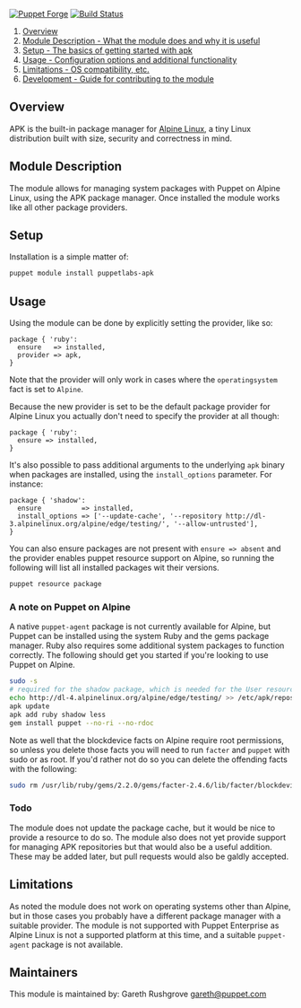 [![Puppet
Forge](http://img.shields.io/puppetforge/v/puppetlabs/apk.svg)](https://forge.puppetlabs.com/puppetlabs/apk)
[![Build
Status](https://travis-ci.org/LordVeovis/puppetlabs-apk.svg?branch=master)](https://travis-ci.org/LordVeovis/puppetlabs-apk)

1. [Overview](#overview)
2. [Module Description - What the module does and why it is useful](#module-description)
3. [Setup - The basics of getting started with apk](#setup)
4. [Usage - Configuration options and additional functionality](#setup)
5. [Limitations - OS compatibility, etc.](#limitations)
6. [Development - Guide for contributing to the module](#development)

## Overview

APK is the built-in package manager for [Alpine Linux](http://www.alpinelinux.org/), a tiny Linux distribution built with size, security and correctness in mind.

## Module Description

The module allows for managing system packages with Puppet on Alpine Linux, using the APK package manager. Once installed the module works like all other package providers.

## Setup

Installation is a simple matter of:

```bash
puppet module install puppetlabs-apk
```

## Usage

Using the module can be done by explicitly setting the provider, like so:

```puppet
package { 'ruby':
  ensure   => installed,
  provider => apk,
}
```

Note that the provider will only work in cases where the `operatingsystem` fact is set to `Alpine`.

Because the new provider is set to be the default package provider for Alpine Linux you actually don't need to specify the provider at all though:

```puppet
package { 'ruby':
  ensure => installed,
}
```

It's also possible to pass additional arguments to the underlying `apk`
binary when packages are installed, using the `install_options`
parameter. For instance:

```puppet
package { 'shadow':
  ensure          => installed,
  install_options => ['--update-cache', '--repository http://dl-3.alpinelinux.org/alpine/edge/testing/', '--allow-untrusted'],
}
```

You can also ensure packages are not present with `ensure => absent` and the provider enables puppet resource support on Alpine, so running the following will list all installed packages wit their versions.

```bash
puppet resource package
```

### A note on Puppet on Alpine

A native `puppet-agent` package is not currently available for Alpine, but Puppet can be installed using the system Ruby and the gems package manager. Ruby also requires some additional system packages to function correctly. The following should get you started if you're looking to use Puppet on Alpine.

```bash
sudo -s
# required for the shadow package, which is needed for the User resource
echo http://dl-4.alpinelinux.org/alpine/edge/testing/ >> /etc/apk/repositories
apk update
apk add ruby shadow less
gem install puppet --no-ri --no-rdoc
```

Note as well that the blockdevice facts on Alpine require root permissions, so unless you delete those facts you will need to run `facter` and `puppet` with sudo or as root. If you'd rather not do so you can delete the offending facts with the following:

```bash
sudo rm /usr/lib/ruby/gems/2.2.0/gems/facter-2.4.6/lib/facter/blockdevices.rb
```

### Todo

The module does not update the package cache, but it would be nice to provide a resource to do so. The module also does not yet provide support for managing APK repositories but that would also be a useful addition. These may be added later, but pull requests would also be galdly accepted.

## Limitations

As noted the module does not work on operating systems other than Alpine, but in those cases you probably have a different package manager with a suitable provider. The module is not supported with Puppet Enterprise as Alpine Linux is not a supported platform at this time, and a suitable `puppet-agent` package is not available.

## Maintainers

This module is maintained by: Gareth Rushgrove <gareth@puppet.com>
